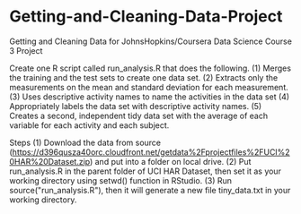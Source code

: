 Getting-and-Cleaning-Data-Project
=================================

Getting and Cleaning Data for JohnsHopkins/Coursera Data Science Course 3 Project

Create one R script called run_analysis.R that does the following.
	(1) Merges the training and the test sets to create one data set.
	(2) Extracts only the measurements on the mean and standard deviation for each measurement.
	(3) Uses descriptive activity names to name the activities in the data set
	(4) Appropriately labels the data set with descriptive activity names.
	(5) Creates a second, independent tidy data set with the average of each variable for each activity and each subject.

Steps
	(1) Download the data from source (https://d396qusza40orc.cloudfront.net/getdata%2Fprojectfiles%2FUCI%20HAR%20Dataset.zip) and put into a folder on local drive. 
	(2) Put run_analysis.R in the parent folder of UCI HAR Dataset, then set it as your working directory using setwd() function in RStudio.
	(3) Run source("run_analysis.R"), then it will generate a new file tiny_data.txt in your working directory.


